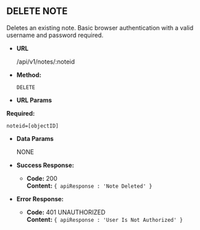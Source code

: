 **DELETE NOTE**
----
  Deletes an existing note. Basic browser authentication with a valid username and password required.

* **URL**

  /api/v1/notes/:noteid

* **Method:**

  `DELETE`

*  **URL Params**

  **Required:**

  `noteid=[objectID]`


* **Data Params**

  NONE

* **Success Response:**

  * **Code:** 200 <br />
    **Content:** `{ apiResponse : 'Note Deleted' }`

* **Error Response:**

  * **Code:** 401 UNAUTHORIZED <br />
  **Content:** `{ apiResponse : 'User Is Not Authorized' }`
